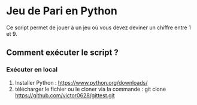 # Jeu de Pari en Python

Ce script permet de jouer à un jeu où vous devez deviner un chiffre entre 1 et 9.

## Comment exécuter le script ?

### Exécuter en local
1. Installer Python : https://www.python.org/downloads/
2. télécharger le fichier ou le cloner via la commande : git clone https://github.com/victor0628/gittest.git
